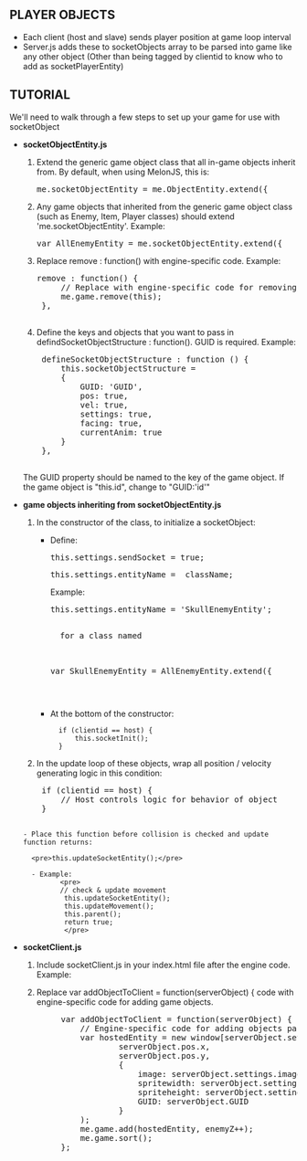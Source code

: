 PLAYER OBJECTS
----------------

- Each client (host and slave) sends player position at game loop interval
- Server.js adds these to socketObjects array to be parsed into game like any other object
  (Other than being tagged by clientid to know who to add as socketPlayerEntity)



TUTORIAL
------------------

We'll need to walk through a few steps to set up your game for use with socketObject

- <strong>socketObjectEntity.js</strong>

	1. Extend the generic game object class that all in-game objects inherit from.  By default, when using MelonJS, this is:

		<pre>me.socketObjectEntity = me.ObjectEntity.extend({</pre>

	2. Any game objects that inherited from the generic game object class (such as Enemy, Item, Player classes) should extend 'me.socketObjectEntity'.  Example:

		<pre>var AllEnemyEntity = me.socketObjectEntity.extend({</pre>

	3. Replace remove : function() with engine-specific code. Example:

		<pre>remove : function() {
			// Replace with engine-specific code for removing game objects
			me.game.remove(this);
		},
		</pre>


	4. Define the keys and objects that you want to pass in defindSocketObjectStructure : function(). GUID is required. Example:
		<pre>
		defineSocketObjectStructure : function () {
		 	this.socketObjectStructure =
			{
				GUID: 'GUID',
				pos: true,
				vel: true,
				settings: true,
				facing: true,
				currentAnim: true
			}
		},
		</pre>
    The GUID property should be named to the key of the game object.  If the game object is "this.id", change to "GUID:'id'"

- <strong>game objects inheriting from socketObjectEntity.js</strong>

	1. In the constructor of the class, to initialize a socketObject:

		- Define:
			<pre>this.settings.sendSocket = true;</pre>
			<pre>this.settings.entityName = _className;</pre>

			Example:
			<pre>this.settings.entityName = 'SkullEnemyEntity';<pre>

			for a class named

			<pre>var SkullEnemyEntity = AllEnemyEntity.extend({</pre>

		- At the bottom of the constructor:

				if (clientid == host) {
					this.socketInit();
				}

	2. In the update loop of these objects, wrap all position / velocity generating logic in this condition:

		<pre>
		if (clientid == host) {
			// Host controls logic for behavior of object
	  	}
	  	</pre>

	  - Place this function before collision is checked and update function returns:
		
	  	<pre>this.updateSocketEntity();</pre>

	  	- Example:
			   <pre>
			   // check & update movement
				this.updateSocketEntity();
				this.updateMovement();
				this.parent();
				return true;
				</pre>

- <strong>socketClient.js</strong>
	
	1. Include socketClient.js in your index.html file after the engine code.  Example:
		<div>
	        <script type="text/javascript" src="build/melonJS-0.9.7.js"></script>
		<script type="text/javascript" src="entities/screen.js"></script>
		<script type="text/javascript" src="entities/socketObjectEntity.js"></script>
		<script type="text/javascript" src="entities/playerEntity.js"></script>
		<script type="text/javascript" src="entities/player2Entity.js"></script>
		</div>

	2. Replace var addObjectToClient = function(serverObject) { code with engine-specific code for adding game objects.
		<pre>
			var addObjectToClient = function(serverObject) {
				// Engine-specific code for adding objects passed from the server to the game
				var hostedEntity = new window[serverObject.settings.entityName](
						serverObject.pos.x,
						serverObject.pos.y,
						{
							image: serverObject.settings.image,
							spritewidth: serverObject.settings.spritewidth,
							spriteheight: serverObject.settings.spriteheight,
							GUID: serverObject.GUID
						}
				);
			 	me.game.add(hostedEntity, enemyZ++);
				me.game.sort();
			};
		</pre>
	
